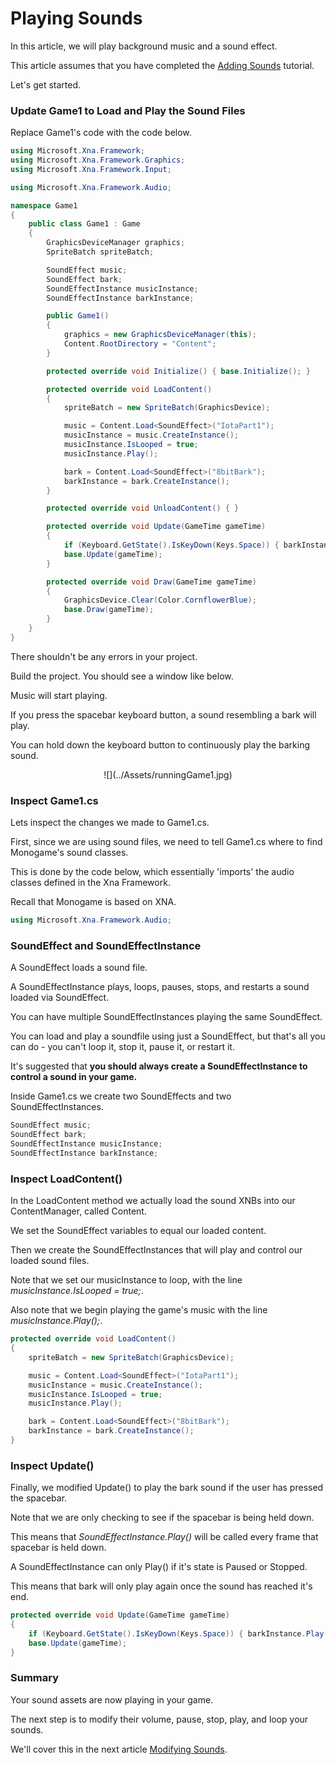 


# Playing Sounds


In this article, we will play background music and a sound effect. 

This article assumes that you have completed the  [Adding Sounds](SoundAdding.md) tutorial.

Let's get started.


### Update Game1 to Load and Play the Sound Files


Replace Game1's code with the code below.


```cs
using Microsoft.Xna.Framework;
using Microsoft.Xna.Framework.Graphics;
using Microsoft.Xna.Framework.Input;

using Microsoft.Xna.Framework.Audio;

namespace Game1
{
    public class Game1 : Game
    {
        GraphicsDeviceManager graphics;
        SpriteBatch spriteBatch;

        SoundEffect music;
        SoundEffect bark;
        SoundEffectInstance musicInstance;
        SoundEffectInstance barkInstance;

        public Game1()
        {
            graphics = new GraphicsDeviceManager(this);
            Content.RootDirectory = "Content";
        }

        protected override void Initialize() { base.Initialize(); }

        protected override void LoadContent()
        {
            spriteBatch = new SpriteBatch(GraphicsDevice);

            music = Content.Load<SoundEffect>("IotaPart1");
            musicInstance = music.CreateInstance();
            musicInstance.IsLooped = true;
            musicInstance.Play();

            bark = Content.Load<SoundEffect>("8bitBark");
            barkInstance = bark.CreateInstance();
        }

        protected override void UnloadContent() { }

        protected override void Update(GameTime gameTime)
        {
            if (Keyboard.GetState().IsKeyDown(Keys.Space)) { barkInstance.Play(); }
            base.Update(gameTime);
        }

        protected override void Draw(GameTime gameTime)
        {
            GraphicsDevice.Clear(Color.CornflowerBlue);
            base.Draw(gameTime);
        }
    }
}
```	


There shouldn't be any errors in your project.

Build the project. You should see a window like below.

Music will start playing.

If you press the spacebar keyboard button, a sound resembling a bark will play.

You can hold down the keyboard button to continuously play the barking sound.


<center>![](../Assets/runningGame1.jpg)</center>


### Inspect Game1.cs


Lets inspect the changes we made to Game1.cs.

First, since we are using sound files, we need to tell Game1.cs where to find Monogame's sound classes.

This is done by the code below, which essentially 'imports' the audio classes defined in the Xna Framework.

Recall that Monogame is based on XNA.


```cs
using Microsoft.Xna.Framework.Audio;
```		


### SoundEffect and SoundEffectInstance


A SoundEffect loads a sound file. 

A SoundEffectInstance plays, loops, pauses, stops, and restarts a sound loaded via SoundEffect.

You can have multiple SoundEffectInstances playing the same SoundEffect.


You can load and play a soundfile using just a SoundEffect, but that's all you can do - 
you can't loop it, stop it, pause it, or restart it. 

It's suggested that **you should always create a SoundEffectInstance to control a sound in your game.**

Inside Game1.cs we create two SoundEffects and two SoundEffectInstances.


```cs
SoundEffect music;
SoundEffect bark;
SoundEffectInstance musicInstance;
SoundEffectInstance barkInstance;
```	


### Inspect LoadContent()


In the LoadContent method we actually load the sound XNBs into our ContentManager, called Content.

We set the SoundEffect variables to equal our loaded content.

Then we create the SoundEffectInstances that will play and control our loaded sound files.

Note that we set our musicInstance to loop, with the line _musicInstance.IsLooped = true;_.

Also note that we begin playing the game's music with the line _musicInstance.Play();_.


```cs
protected override void LoadContent()
{
	spriteBatch = new SpriteBatch(GraphicsDevice);

	music = Content.Load<SoundEffect>("IotaPart1");
	musicInstance = music.CreateInstance();
	musicInstance.IsLooped = true;
	musicInstance.Play();

	bark = Content.Load<SoundEffect>("8bitBark");
	barkInstance = bark.CreateInstance();
}
```	


### Inspect Update()


Finally, we modified Update() to play the bark sound if the user has pressed the spacebar.

Note that we are only checking to see if the spacebar is being held down.

This means that _SoundEffectInstance.Play()_ will be called every frame that spacebar is held down.

A SoundEffectInstance can only Play() if it's state is Paused or Stopped.

This means that bark will only play again once the sound has reached it's end.


```cs
protected override void Update(GameTime gameTime)
{
	if (Keyboard.GetState().IsKeyDown(Keys.Space)) { barkInstance.Play(); }
	base.Update(gameTime);
}
```	


### Summary


Your sound assets are now playing in your game.

The next step is to modify their volume, pause, stop, play, and loop your sounds.

We'll cover this in the next article [Modifying Sounds](SoundModify.md).



